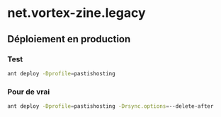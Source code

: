 # net.vortex-zine.legacy

## Déploiement en production

### Test

```bash
ant deploy -Dprofile=pastishosting

```

### Pour de vrai

```bash
ant deploy -Dprofile=pastishosting -Drsync.options=--delete-after

```
